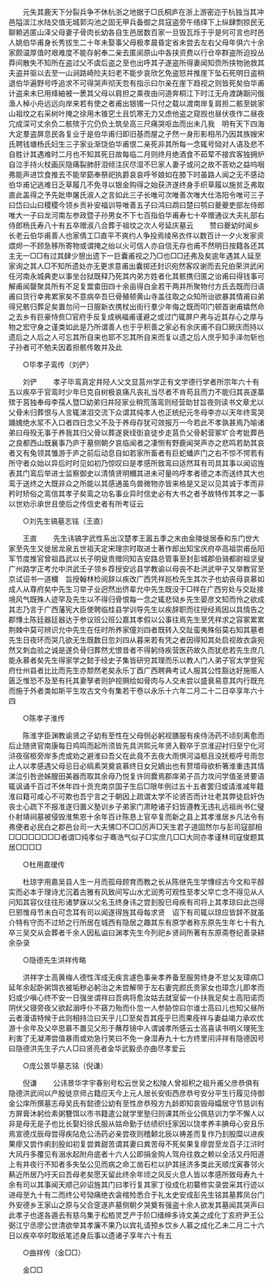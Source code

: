 <!-- { "loadSidebar": true } -->
　　元失其鹿天下分裂兵争不休杭浙之地据于□氏桐庐在浙上游密迩于杭独当其冲邑隘滨江水陆交值无城郭沟池之固无甲兵备御之具寇盗旁午络绎下上纵肆剽掠民无聊赖逃匿山泽父母妻子骨肉长幼各自生邑居数百家一旦毁瓦烁于乎是何可言也时邑人姚伯华甫身长秀拔生二十年未娶事父母极孝晨昏定省未尝去左右父母年俱六十余家颇温厚值时艰难度不能存躬奉二亲去匿阆原山中各挟资费以行仓卒群盗所迫投丛莽间散失不知所在盗过父不虞后盗之至也出呼其子遂盗所得妻闻知赍所挟物驰救其夫盗并驱以去至一山涧路崎险夫妇老不能步哀欣乞免盗怒并推崖下坠石死明日盗稍退伯华遍野号呼追求不可得哭声彻天忽有指示曰尔亲在崖下趋视之则皆死矣伯华甫计盗来未巳用绛紬被一褁其父母以肩担之乘夜由问道奔桐江下时江无舟渡踌蹰问俄渔人棹小舟远远向岸来若有使之者甫出银镯一只付之载以渡南岸复肩担二骸至姚家山祖坟之右采树叶掩之徐用木锥穵土且饥寒无力又虑他盗之窥觊也昼伏夜作二昼夜宂成深可丈余负二骸殡于宂仍负土筑垒高三尺痛哭呕血而出未几我　明有天下四海大定羣盗屏息民各复业于是伯华甫归即旧基而屋之孑然一身形影相吊乃因其族嫂宋氏聘钱塘杨氏妇生三子家业渐饶伯华甫恨二亲死非其所每一念辄号恸对人语及悲不自胜计其遇难时二月也不知其死日故每临二月则终月绝酒食不茹荤不接宾客独拥炉自泣手持火杖画灰隐痛裂肺肝泪倾注灰尽湿不巳家人妻子或问之故不荅劝之益呜咽弗能声进饮食推去不能举筯奉祭祀执爵哀哀呼爷娘如在膝下时虽路人闻之无不感动伯华甫记逃难日乏草履几不免寻以银金购得之始获济遂终身手织草履以施贫乏弗取直此盖得之予先妣申屠氏淑人之言如此三子长唯可次唯善次唯大仕洛阳令唯可三子曰岱曰山曰稷稷今领乡贡补安福训导唯善五子曰鸿曰鹉曰楚曰鹗曰夔夔吏部左侍郎唯大一子曰龙河南左参政暨子孙男女不下七百指伯华甫寿七十卒赠通议大夫礼部右侍郎杨氏寿八十有五卒赠淑八合葬于祖坟之次人号延庆墓云 
　　赞曰夔幼时闻乡长老云伯华甫善人也家倩工□直平不爽约人争投焉绫帛衣件以数百计一夕火发家资煨烬一不顾急移所寄物或谓掩之绐以火可信人亦自信无存也甫不然明日按籍各还其主无一□□有过其肆少憩出遗下一巨囊甫视之乃□也□□还弗及矣逾年遇其人延至家询之其人□不知所遗处亦无更求意甫出囊掷还封识宛然客叹谢而去兄伯荣洪武闲任河南永城典吏以事坐台狱既释乃死其内弟方姓者化其骸携归匿之诒甫曰得钱事可解甫闻罄聚具所有不足复鬻畬田四十余亩得白金若干两并所聚物付方氏去既而归语甫曰货行幸弗累家矣不意病卒吾巳骨殖顿黄山寺盖往取之众知所诒欲暴其情甫曰弟得兄骸归葬足矣置勿问一日服新衣携杖出街行羣少年侮之既而叩门顿首谢甫嬉然命之去乡有巨豪恃赀□官府手反复成祸福甫谨避之或过门辄屏户弗与近其存心之厚与物之宏守身之谨类如此是乃所谓善人也于乎积善之家必有余庆甫不自□厥庆而持以遗后之人后之人可忘其所自来也耶不忘其所自来而复以遗之后人庶乎知手泽勿斩也子孙者可不勉夫因着担骸传敢并及此 

　　○毕孝子鸾传（刘俨） 

　　刘俨 
　　孝子毕鸾真定井陉人父文显莒州学正有文学德行学者所宗年六十有五以疾卒于官鸾时少年巳克自树极哀痛凡丧礼当尽者不肯苟且而力不能归其丧遂藁殡于莒独奉母李孺人暨□幼弟归井陉家业稍荒落鸾则经营助甘旨夜则读书文章尤以父骨未归葬恨与人言辄涕泪交流下众谓其纯孝人也正统纪元冬母李亦以天年终鸾哭踊媿绝水浆不入口者四日念父不及于养母存犹可效报万一今若此不孝孰甚焉乃喻诸弟曰母殁无事于养我其归父骨以葬遂衰绖衘哀徒步走莒负父骨躬营冢圹合考妣葬邑之良都西山既襄事乃庐于墓侧朝夕哀临闻者之凄恻有野鹿闻哭声亦之悲鸣若助其哀者又有兔领其雏游于庐之前后动息自如若家所畜者有巨蛇蟠庐门之右不惊不愕若有所守者众始以异后时时见如初乃惊叹曰是孝感所致鸾曰适然耳有司具其事以闻诏旌表其门鸾后举进士监察御史以清慎贤明穪其进未可量呜呼孝者德之本而送终其大也鸾于送终之大既非众之所能以其感通虽鸟兽微物亦皆来格是又足以见其诚于孝而非矜时矫俗之鸾信其孝子矣鸾之功名事业异时信史必有大书之者予故特传其孝之一事以世劝示承世且使后之传信史者有所考征云 

　　○刘先生镐墓志铭（王直） 

　　王直 
　　先生讳镐字武性系出汉楚孝王嚣五季之末由金陵徙居泰和东门世大家至先生又徙居龙泉五世祖天定宋理宗时取进士著作郎出知宝庆府卒高祖崇甫岳阳军节度推官曾祖昌武以长子明叟贵赠同知吉安路总管事至封彭城郡伯骑都尉祖坚叟广州路学正考允中洪武壬子领乡荐授安远县学教谕以母丧不赴洪武甲子又举教官至京试诏书一道穪　旨授翰林检阅辞以疾改广西凭祥廵检先生其次子也幼丧母哀慕如成人从尊府矣中先生习举子业迥然出侪辈允中先生既没于□祥在广西穷处与交趾接境风气既殊人迹罕及先生以不得归骨恨每一念之辄悲恸乡先生晏彦文知而怜之欲成其志乃言于广西藩宪大臣使聘临桂县学训导先生以疾辞职而往授经焉因以具情告之郡慱土陈廷器廷器达于参议班公班公嘉其孝假以公事往焉先生至凭祥求之容冢累累荆棘中莫可辨识允中先生在任时所养家僮刘四者既转入交趾蛮夷殊俗莫右知其墓者先生日夜环而哭几欲无生既数日忽刘四从暮来若有凭之者因得知其处启视故衣衾宛然又刺血验之诚是遂负骨归葬然尤恨昔者不得躬侍疾营医药故久而犹悲若先生庶几能永慕者矣先生得家学之懿于经史子集皆研穷其理而乐以教人门人弟子官太学登宪府仕州县者比比而先生亦颓然老矣永乐丁酉广西聘典考试人服其公性豁达好施赈人匮乏惟恐不及至有托其妻孥者则护视赒给如骨肉与人交未尝以盛衰易意其内行既充而施于外者类如斯平生攻古文今有集若干卷以永乐十六年二月二十二日卒享年六十四 

　　○陈孝子淮传 

　　陈淮字臣渊教谕贤之子幼有至性在父母侧必躬视膳服有疾侍汤药不顷刻离愈而后止随贤官南康每日鸡鸣而起所须皆先具洪熙元年贤入觐卒于京淮迎衬归至宁化河浒夜宿柩旁岸多虎或劝之避淮曰吾父在此竟不去夜大雨惧河溢柩且没抚柩呼号雨忽止人以孝感遇父母忌日必缟素哭奠哀慕终日女兄嫡出也有赘壻母欲析箸淮重违其情涕泣引咎逊姊膄田美器而取其余母乃悦复许同爨焉郡庠弟子员力攻问学值圣贤要语辄讽诵千百过不休年四十贡充南京国子生后□限年例过五十五者罢归或请淮减年籍淮曰籍可咸心不可欺也吾宁言之于朝因上疏谓太学不论贤否而计壮老其弊徒启奸伪丧士心疏下不报准遂归置义塾训乡子弟家门肃睦诸子妇皆遵教无违礼远祖尚书仁璧仆射靖祠墓被侵毁淮焦恩十余年百计陈恳上官卒复而新之县上其孝淮居乡凡法令有弗便者必民白之郡邑台司一大夫怫□不□□厉声□天生君子道固然尔与彭司寇部相□□□□□□□□者谓□纯孝似子骞浩气似子□实庶几□□大同亦孝谨林司寇俊题其居□□□□ 

　　○杜用嘉瑷传 

　　杜琼字用嘉吴县人生一月而孤母顾育而教之长从陈继先生学慱综古今文和平醇实而必本于理诗尤沉着古雅有风致间写山水尤润秀可观性至孝父早亡念不得见从人问知其容仪往往形诸梦寐以父名玉终身讳之尝刲股巳母疾有司将上其孝琼曰此岂得巳邪惟母节未白可念耳有司以闻遂得旌其母每求贤　诏下有司辄以琼应皆辞不就虽介特有守而不过矫之行所居在城西有隐居之趣其东有原学者称东原先生年七十有九卒三吴交从会葬者千余人因私谥曰渊孝先生今列祀乡贤祠所著有东原斋卷纪善录耕余杂录 

　　○隐德先生洪祥传略 

　　洪祥字士高黄梅人德性浑成无疾言遽色事亲孝养备至服劳终身不怠父友璋病□延年余起卧粥饵衣被垢秽必躬治之未尝解带于左右妻完颜氏贵家女也璋念儿即孝而妇或少嗔心终不安一日强坐谓祥曰吾病将愈汝姑去就室留一仆扶我足矣士高阳诺而阴伏父寝旁夜父欲起溺呼仆不窹力殆而仆忽一人参胁惊曰尔谁士高曰儿也知父昼所云者漫语特候于此则相持泣曰天乎儿□至矣吾其痊乎巳而果痊祥与妻益竭力承欢优游十余年及父卒思慕不置见父形于蘸荐镜中人谓诚孝所感云士高喜读书明义理死生利害了无凝滞尝值暴雨或劝急行笑曰不免一身湿寿九十七方终里闬评祥有隐德因号曰隐德洪先生子六人□曰贤亮者金华武毅丞亦曲尽孝爱云 

　　○庞公景华墓志铭（倪谦） 

　　倪谦 
　　公讳景华字宇春别号松云世吴之松陵人曾祖积之祖升甫父彦恭俱有隐德洪武间以产殷徙京师占籍应天今上元人居长安街西彦恭号安分平生行履见侍御金公庠所撰墓志母吴氏有懿德公幼有至性彦恭殁方九龄即知哀毁母孀居守节慈训有方屏膏沐躬俭素粥簪饵以市书籍遣公就学里塾归则课其所业公佩慈训力学不懈人以非是母无是子也比长娶妇徐氏服从姑命勤于纺绩织纴家因以饶孝养丰腆母心安且乐焉宣德戊辰母尝得疾阽危公汤药必亲尝夜则稽颡北辰以祷差而复作乃刲股糜以进疾果瘳又尝作痢刲股如初复尝粪甜苦谓其妻曰粪苦母不死矣果复瘳尝至龙百子江浒时大风丹多覆见有溺水起附舟底者十六人公即捐金购人驾舟往救之赖以全活又丹阳道上有井夜行不知者多失坠公见而病之命工凿石栏以护其拯济多类此天顺戊寅春邻火爇近所居乃吁天曰吾母老矣愿天留此终余年顷之风反火息人皆以孝感所致母寿九十余有司以其事闻天顺己卯诏旌其门曰孝行复其家丁役成化初纂修实录尝采其行迹以进母至九十有二而终公号恸痛绝衣衾棺殓悉合于礼太史安成彭先生铭其墓葬凤台门外安德乡王家山之原与父合窆遂庐墓侧朝夕哭奠有强盗十余人欲发其墓闻其哭声曰此孝子也遂各遁去有慈乌集于松栢灵芝产于阶□缙绅多诗文美之成化丁亥府尹王公弼江宁丞廖公世清欲举其孝廉不果乃以宾礼请预乡饮乡人慕之成化乙未二月二十六日以疾卒卒时取纸笔述身后事以遗诸子享年六十有五 

　　○曲祥传（金□□） 

　　金□□ 
